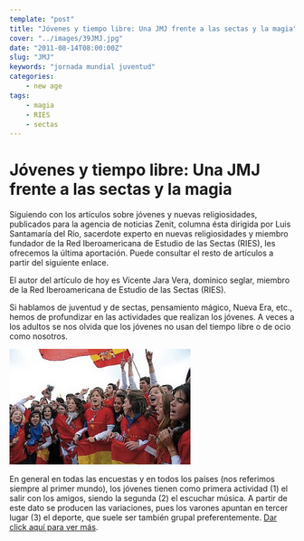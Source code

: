 ```yaml
---
template: "post"
title: "Jóvenes y tiempo libre: Una JMJ frente a las sectas y la magia"
cover: "../images/39JMJ.jpg"
date: "2011-08-14T08:00:00Z"
slug: "JMJ"
keywords: "jornada mundial juventud"
categories: 
    - new age
tags:
    - magia 
    - RIES
    - sectas
---
```

# Jóvenes y tiempo libre: Una JMJ frente a las sectas y la magia  
Siguiendo con los artículos sobre jóvenes y nuevas religiosidades, publicados para la agencia de noticias Zenit, columna ésta dirigida por Luis Santamaría del Río, sacerdote experto en nuevas religiosidades y miembro fundador de la Red Iberoamericana de Estudio de las Sectas (RIES), les ofrecemos la última aportación. Puede consultar el resto de artículos a partir del siguiente enlace.

El autor del artículo de hoy es Vicente Jara Vera, dominico seglar, miembro de la Red Iberoamericana de Estudio de las Sectas (RIES).

Si hablamos de juventud y de sectas, pensamiento mágico, Nueva Era, etc., hemos de profundizar en las actividades que realizan los jóvenes. A veces a los adultos se nos olvida que los jóvenes no usan del tiempo libre o de ocio como nosotros.  

![JMJ](../images/39JMJ.jpg)  

En general en todas las encuestas y en todos los países (nos referimos siempre al primer mundo), los jóvenes tienen como primera actividad (1) el salir con los amigos, siendo la segunda (2) el escuchar música. A partir de este dato se producen las variaciones, pues los varones apuntan en tercer lugar (3) el deporte, que suele ser también grupal preferentemente. [Dar click aquí para ver más](https://info-ries.blogspot.com/2011/07/jovenes-y-tiempo-libre-una-jmj-frente.html).